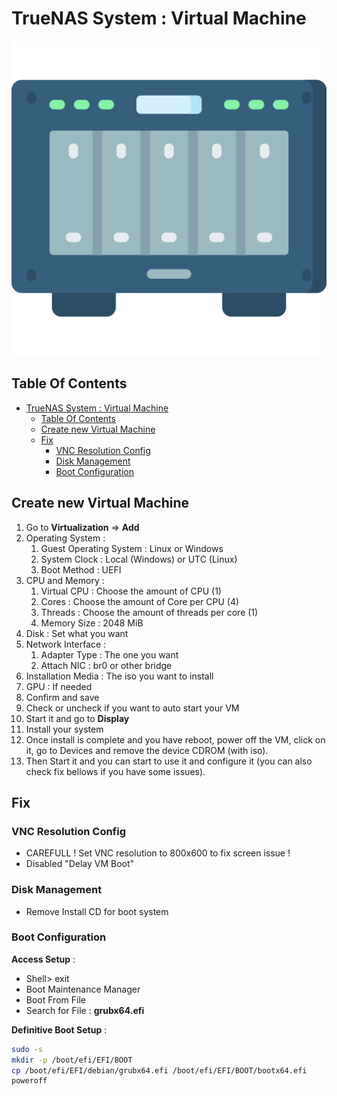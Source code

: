 # TrueNAS System : Virtual Machine

![Icon](../icon.png)

## Table Of Contents

- [TrueNAS System : Virtual Machine](#truenas-system--virtual-machine)
  - [Table Of Contents](#table-of-contents)
  - [Create new Virtual Machine](#create-new-virtual-machine)
  - [Fix](#fix)
    - [VNC Resolution Config](#vnc-resolution-config)
    - [Disk Management](#disk-management)
    - [Boot Configuration](#boot-configuration)

## Create new Virtual Machine

1) Go to **Virtualization** => **Add**
2) Operating System :
   1) Guest Operating System : Linux or Windows
   2) System Clock : Local (Windows) or UTC (Linux)
   3) Boot Method : UEFI
3) CPU and Memory :
   1) Virtual CPU : Choose the amount of CPU (1)
   2) Cores : Choose the amount of Core per CPU (4)
   3) Threads : Choose the amount of threads per core (1)
   4) Memory Size : 2048 MiB
4) Disk : Set what you want
5) Network Interface :
   1) Adapter Type : The one you want
   2) Attach NIC : br0 or other bridge
6) Installation Media : The iso you want to install
7) GPU : If needed
8) Confirm and save
9) Check or uncheck if you want to auto start your VM
10) Start it and go to **Display**
11) Install your system
12) Once install is complete and you have reboot, power off the VM, click on it, go to Devices and remove the device CDROM (with iso).
13) Then Start it and you can start to use it and configure it (you can also check fix bellows if you have some issues).

## Fix

### VNC Resolution Config

- CAREFULL ! Set VNC resolution to 800x600 to fix screen issue !
- Disabled "Delay VM Boot"

### Disk Management

- Remove Install CD for boot system

### Boot Configuration

**Access Setup** :

- Shell> exit
- Boot Maintenance Manager
- Boot From File
- Search for File : **grubx64.efi**

**Definitive Boot Setup** :

```bash
sudo -s
mkdir -p /boot/efi/EFI/BOOT
cp /boot/efi/EFI/debian/grubx64.efi /boot/efi/EFI/BOOT/bootx64.efi
poweroff
```
